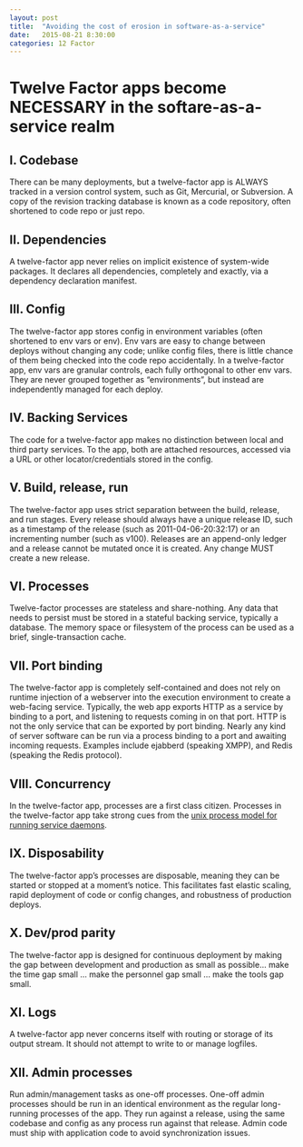 ```yaml
---
layout: post
title:  "Avoiding the cost of erosion in software-as-a-service"
date:   2015-08-21 8:30:00
categories: 12 Factor
---
```

# Twelve Factor apps become NECESSARY in the softare-as-a-service realm

## I. Codebase
There can be many deployments, but a twelve-factor app is ALWAYS tracked in a version control system, such as Git, Mercurial, or Subversion. A copy of the revision tracking database is known as a code repository, often shortened to code repo or just repo.

## II. Dependencies
A twelve-factor app never relies on implicit existence of system-wide packages. It declares all dependencies, completely and exactly, via a dependency declaration manifest.

## III. Config
The twelve-factor app stores config in environment variables (often shortened to env vars or env). Env vars are easy to change between deploys without changing any code; unlike config files, there is little chance of them being checked into the code repo accidentally. In a twelve-factor app, env vars are granular controls, each fully orthogonal to other env vars. They are never grouped together as “environments”, but instead are independently managed for each deploy.

## IV. Backing Services
The code for a twelve-factor app makes no distinction between local and third party services. To the app, both are attached resources, accessed via a URL or other locator/credentials stored in the config.

## V. Build, release, run
The twelve-factor app uses strict separation between the build, release, and run stages. Every release should always have a unique release ID, such as a timestamp of the release (such as 2011-04-06-20:32:17) or an incrementing number (such as v100). Releases are an append-only ledger and a release cannot be mutated once it is created. Any change MUST create a new release.

## VI. Processes
Twelve-factor processes are stateless and share-nothing. Any data that needs to persist must be stored in a stateful backing service, typically a database. The memory space or filesystem of the process can be used as a brief, single-transaction cache.

## VII. Port binding
The twelve-factor app is completely self-contained and does not rely on runtime injection of a webserver into the execution environment to create a web-facing service. Typically, the web app exports HTTP as a service by binding to a port, and listening to requests coming in on that port. HTTP is not the only service that can be exported by port binding. Nearly any kind of server software can be run via a process binding to a port and awaiting incoming requests. Examples include ejabberd (speaking XMPP), and Redis (speaking the Redis protocol).

## VIII. Concurrency
In the twelve-factor app, processes are a first class citizen. Processes in the twelve-factor app take strong cues from the [unix process model for running service daemons](http://adam.herokuapp.com/past/2011/5/9/applying_the_unix_process_model_to_web_apps/).

## IX. Disposability
The twelve-factor app’s processes are disposable, meaning they can be started or stopped at a moment’s notice. This facilitates fast elastic scaling, rapid deployment of code or config changes, and robustness of production deploys.

## X. Dev/prod parity
The twelve-factor app is designed for continuous deployment by making the gap between development and production as small as possible... make the time gap small ... make the personnel gap small ... make the tools gap small.

## XI. Logs
A twelve-factor app never concerns itself with routing or storage of its output stream. It should not attempt to write to or manage logfiles.

## XII. Admin processes
Run admin/management tasks as one-off processes. One-off admin processes should be run in an identical environment as the regular long-running processes of the app. They run against a release, using the same codebase and config as any process run against that release. Admin code must ship with application code to avoid synchronization issues.
